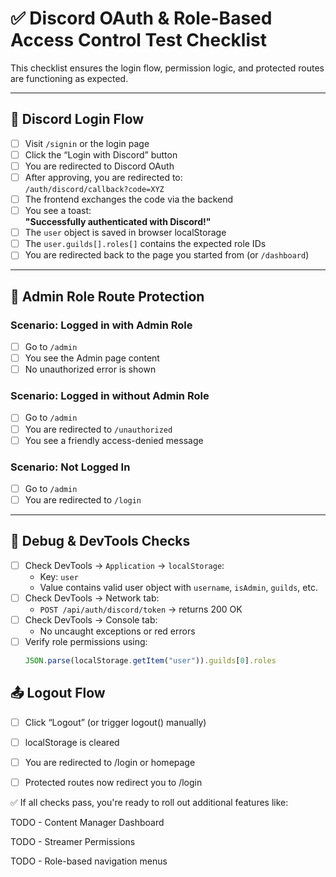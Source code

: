 # ✅ Discord OAuth & Role-Based Access Control Test Checklist

This checklist ensures the login flow, permission logic, and protected routes are functioning as expected.

---

## 🔐 Discord Login Flow

- [ ] Visit `/signin` or the login page
- [ ] Click the “Login with Discord” button
- [ ] You are redirected to Discord OAuth
- [ ] After approving, you are redirected to:  
  `/auth/discord/callback?code=XYZ`
- [ ] The frontend exchanges the code via the backend
- [ ] You see a toast:  
  **"Successfully authenticated with Discord!"**
- [ ] The `user` object is saved in browser localStorage
- [ ] The `user.guilds[].roles[]` contains the expected role IDs
- [ ] You are redirected back to the page you started from (or `/dashboard`)

---

## 🔐 Admin Role Route Protection

### Scenario: Logged in with Admin Role
- [ ] Go to `/admin`
- [ ] You see the Admin page content
- [ ] No unauthorized error is shown

### Scenario: Logged in without Admin Role
- [ ] Go to `/admin`
- [ ] You are redirected to `/unauthorized`
- [ ] You see a friendly access-denied message

### Scenario: Not Logged In
- [ ] Go to `/admin`
- [ ] You are redirected to `/login`

---

## 🧠 Debug & DevTools Checks

- [ ] Check DevTools → `Application` → `localStorage`:
  - Key: `user`
  - Value contains valid user object with `username`, `isAdmin`, `guilds`, etc.
- [ ] Check DevTools → Network tab:
  - `POST /api/auth/discord/token` → returns 200 OK
- [ ] Check DevTools → Console tab:
  - No uncaught exceptions or red errors
- [ ] Verify role permissions using:
  ```ts
  JSON.parse(localStorage.getItem("user")).guilds[0].roles

## 📤 Logout Flow
- [ ]  Click “Logout” (or trigger logout() manually)

- [ ]  localStorage is cleared

- [ ]  You are redirected to /login or homepage

- [ ]  Protected routes now redirect you to /login


✅ If all checks pass, you're ready to roll out additional features like:

TODO - Content Manager Dashboard

TODO - Streamer Permissions

TODO - Role-based navigation menus
